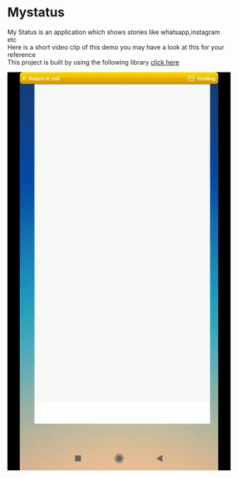 # Mystatus
My Status is an application which shows stories like whatsapp,instagram etc <br />
Here is a short video clip of this demo you may have a look at this for your reference <br />
This project is built by using the following library [click here](https://github.com/shts/StoriesProgressView) <br />

![](https://github.com/rohitkumar1999/Mystatus/blob/master/ezgif.com-video-to-gif%20(1).gif)



